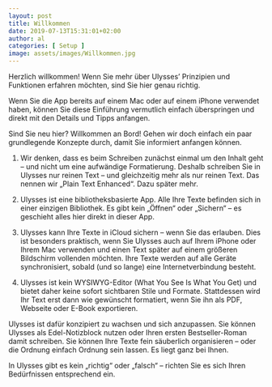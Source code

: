 ```yaml
---
layout: post
title: Willkommen
date: 2019-07-13T15:31:01+02:00
author: al
categories: [ Setup ]
image: assets/images/Willkommen.jpg
---
```


Herzlich willkommen! Wenn Sie mehr über Ulysses’ Prinzipien und Funktionen erfahren möchten, sind Sie hier genau richtig.

Wenn Sie die App bereits auf einem Mac oder auf einem iPhone verwendet haben, können Sie diese Einführung vermutlich einfach überspringen und direkt mit den Details und Tipps anfangen.

Sind Sie neu hier? Willkommen an Bord! Gehen wir doch einfach ein paar grundlegende Konzepte durch, damit Sie informiert anfangen können.

1. Wir denken, dass es beim Schreiben zunächst einmal um den Inhalt geht – und nicht um eine aufwändige Formatierung. Deshalb schreiben Sie in Ulysses nur reinen Text – und gleichzeitig mehr als nur reinen Text. Das nennen wir „Plain Text Enhanced“. Dazu später mehr.

2. Ulysses ist eine bibliotheksbasierte App. Alle Ihre Texte befinden sich in einer einzigen Bibliothek. Es gibt kein „Öffnen“ oder „Sichern“ – es geschieht alles hier direkt in dieser App.

3. Ulysses kann Ihre Texte in iCloud sichern – wenn Sie das erlauben. Dies ist besonders praktisch, wenn Sie Ulysses auch auf Ihrem iPhone oder Ihrem Mac verwenden und einen Text später auf einem größeren Bildschirm vollenden möchten. Ihre Texte werden auf alle Geräte synchronisiert, sobald (und so lange) eine Internetverbindung besteht.

4. Ulysses ist kein WYSIWYG-Editor (What You See Is What You Get) und bietet daher keine sofort sichtbaren Stile und Formate. Stattdessen wird Ihr Text erst dann wie gewünscht formatiert, wenn Sie ihn als PDF, Webseite oder E-Book exportieren.

Ulysses ist dafür konzipiert zu wachsen und sich anzupassen. Sie können Ulysses als Edel-Notizblock nutzen oder Ihren ersten Bestseller-Roman damit schreiben. Sie können Ihre Texte fein säuberlich organisieren – oder die Ordnung einfach Ordnung sein lassen. Es liegt ganz bei Ihnen.

In Ulysses gibt es kein „richtig“ oder „falsch“ – richten Sie es sich Ihren Bedürfnissen entsprechend ein.

